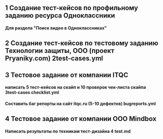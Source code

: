 ## 1 Создание тест-кейсов по профильному заданию ресурса Одноклассники
#### Для раздела "Поиск видео в Одноклассниках"

## 2 Создание тест-кейсов по тестовому заданию Технологии защиты, ООО (проект Pryaniky.com) 2test-cases.yml

## 3 Тестовое задание от компании ITQC 
#### написать 5 тест-кейсов на скайп и 10 проверок чек-листа скайпа 3test-cases checklist.yml
#### Составить баг репорты на сайт itqc.ru (5-10 дефектов) bugreports.yml

## 4 Тестовое задание от компании ООО Mindbox
#### Написать результаты по техникам тест-дизайна 4 test.md   